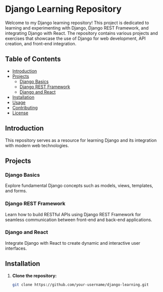 # Django Learning Repository

Welcome to my Django learning repository! This project is dedicated to learning and experimenting with Django, Django REST Framework, and integrating Django with React. The repository contains various projects and exercises that showcase the use of Django for web development, API creation, and front-end integration.

## Table of Contents

- [Introduction](#introduction)
- [Projects](#projects)
  - [Django Basics](#django-basics)
  - [Django REST Framework](#django-rest-framework)
  - [Django and React](#django-and-react)
- [Installation](#installation)
- [Usage](#usage)
- [Contributing](#contributing)
- [License](#license)

## Introduction

This repository serves as a resource for learning Django and its integration with modern web technologies.

## Projects

### Django Basics

Explore fundamental Django concepts such as models, views, templates, and forms.

### Django REST Framework

Learn how to build RESTful APIs using Django REST Framework for seamless communication between front-end and back-end applications.

### Django and React

Integrate Django with React to create dynamic and interactive user interfaces.

## Installation

1. **Clone the repository:**

   ```bash
   git clone https://github.com/your-username/django-learning.git
